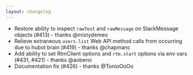 ```yaml
---
layout: changelog
---
```

  * Restore ability to inspect `rawText` and `rawMessage` on SlackMessage objects (#413) - thanks @mistydemeo
  * Relieve extraneous `users.list` Web API method calls from occurring due to hubot brain (#419) - thanks @chapmanc
  * Add ability to set RtmClient options and `rtm.start` options via env vars (#431, #421) - thanks @aoberoi
  * Documentation fix (#426) - thanks @TonioOoOo

